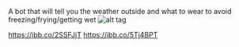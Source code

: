 A bot that will tell you the weather outside and what to wear to avoid freezing/frying/getting wet
![alt tag](https://ibb.co/4FKckzy "Описание будет тут")​



https://ibb.co/2SSFJjT
https://ibb.co/5Tj4BPT
